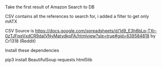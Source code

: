 Take the first result of Amazon Search to DB

CSV contains all the references to search for, i added a filter to get only mATX

CSV Source is https://docs.google.com/spreadsheets/d/1d9_E3h8bLp-TXr-0zTJFqqVxdCR9daIVNyMatydkpFA/htmlview?sle=true#gid=639584818 by Cr1318 (Reddit)



Install these dependencies 

pip3 install BeautifulSoup requests html5lib